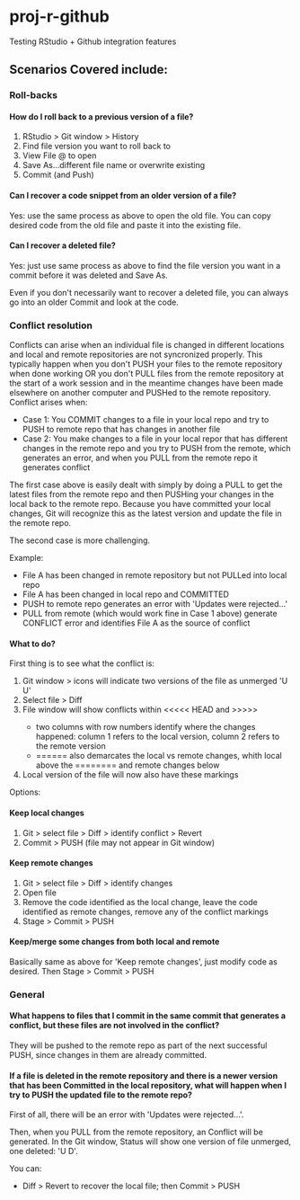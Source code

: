 # proj-r-github
Testing RStudio + Github integration features

## Scenarios Covered include:

### Roll-backs

#### How do I roll back to a previous version of a file?

1. RStudio > Git window > History
2. Find file version you want to roll back to
3. View File @ <commit id> to open
4. Save As...different file name or overwrite existing
5. Commit (and Push)

#### Can I recover a code snippet from an older version of a file?

Yes: use the same process as above to open the old file. You can copy desired code from the old file and paste it into the existing file. 

#### Can I recover a deleted file?

Yes: just use same process as above to find the file version you want in a commit before it was deleted and Save As.

Even if you don't necessarily want to recover a deleted file, you can always go into an older Commit and look at the code.

### Conflict resolution

Conflicts can arise when an individual file is changed in different locations and local and remote repositories are not syncronized properly. This typically happen when you don't PUSH your files to the remote repository when done working OR you don't PULL files from the remote repository at the start of a work session and in the meantime changes have been made elsewhere on another computer and PUSHed to the remote repository. Conflict arises when:

* Case 1: You COMMIT changes to a file in your local repo and try to PUSH to remote repo that has changes in another file
* Case 2: You make changes to a file in your local repor that has different changes in the remote repo and you try to PUSH from the remote, which generates an error, and when you PULL from the remote repo it generates conflict 

The first case above is easily dealt with simply by doing a PULL to get the latest files from the remote repo and then PUSHing your changes in the local back to the remote repo. Because you have committed your local changes, Git will recognize this as the latest version and update the file in the remote repo.

The second case is more challenging. 

Example:

* File A has been changed in remote repository but not PULLed into local repo
* File A has been changed in local repo and COMMITTED
* PUSH to remote repo generates an error with 'Updates were rejected...'
* PULL from remote (which would work fine in Case 1 above) generate CONFLICT error and identifies File A as the source of conflict

#### What to do?

First thing is to see what the conflict is:

1. Git window > icons will indicate two versions of the file as unmerged 'U U'
2. Select file > Diff
3. File window will show conflicts within <<<<< HEAD and >>>>> <commit id>
   - two columns with row numbers identify where the changes happened: column 1 refers to the local version, column 2 refers to the remote version
   - ====== also demarcates the local vs remote changes, whith local above the ======== and remote changes below
4. Local version of the file will now also have these markings

Options:

#### Keep local changes

1. Git > select file > Diff > identify conflict > Revert
2. Commit > PUSH (file may not appear in Git window)

#### Keep remote changes

1. Git > select file > Diff > identify changes
2. Open file
3. Remove the code identified as the local change, leave the code identified as remote changes, remove any of the conflict markings
4. Stage > Commit > PUSH

#### Keep/merge some changes from both local and remote

Basically same as above for 'Keep remote changes', just modify code as desired.
Then Stage > Commit > PUSH

### General

#### What happens to files that I commit in the same commit that generates a conflict, but these files are not involved in the conflict?

They will be pushed to the remote repo as part of the next successful PUSH, since changes in them are already committed.

#### If a file is deleted in the remote repository and there is a newer version that has been Committed in the local repository, what will happen when I try to PUSH the updated file to the remote repo?

First of all, there will be an error with 'Updates were rejected...'. 

Then, when you PULL from the remote repository, an Conflict will be generated. In the Git window, Status will show one version of file unmerged, one deleted: 'U D'.

You can:

* Diff > Revert to recover the local file; then Commit > PUSH